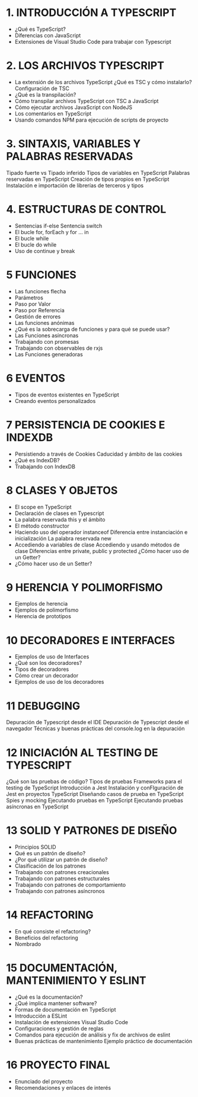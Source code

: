 

# 1. INTRODUCCIÓN A TYPESCRIPT
- ¿Qué es TypeScript? 
- Diferencias con JavaScript
- Extensiones de Visual Studio Code para trabajar con Typescript

# 2. LOS ARCHIVOS TYPESCRIPT
- La extensión de los archivos TypeScript ¿Qué es TSC y cómo instalarlo? Configuración de TSC
- ¿Qué es la transpilación?
- Cómo transpilar archivos TypeScript con TSC a JavaScript
- Cómo ejecutar archivos JavaScript con NodeJS
- Los comentarios en TypeScript
- Usando comandos NPM para ejecución de scripts de proyecto

# 3. SINTAXIS, VARIABLES Y PALABRAS RESERVADAS
Tipado fuerte vs Tipado inferido
Tipos de variables en TypeScript
Palabras reservadas en TypeScript
Creación de tipos propios en TypeScript
Instalación e importación de librerías de terceros y tipos

# 4. ESTRUCTURAS DE CONTROL
- Sentencias if-else Sentencia switch
- El bucle for, forEach y for ... in 
- El bucle while
- El bucle do while
- Uso de continue y break

# 5 FUNCIONES
- Las funciones flecha
- Parámetros
- Paso por Valor
- Paso por Referencia
- Gestión de errores
- Las funciones anónimas
- ¿Qué es la sobrecarga de funciones y para qué se puede usar?
- Las Funciones asíncronas
- Trabajando con promesas 
- Trabajando con observables de rxjs 
- Las Funciones generadoras

# 6 EVENTOS
- Tipos de eventos existentes en TypeScript
- Creando eventos personalizados

# 7 PERSISTENCIA DE COOKIES E INDEXDB
- Persistiendo a través de Cookies Caducidad y ámbito de las cookies 
- ¿Qué es IndexDB?
- Trabajando con IndexDB

# 8 CLASES Y OBJETOS 
- El scope en TypeScript
- Declaración de clases en Typescript
- La palabra reservada this y el ámbito
- El método constructor
- Haciendo uso del operador instanceof Diferencia entre instanciación e inicialización La palabra reservada new
- Accediendo a variables de clase Accediendo y usando métodos de clase Diferencias entre private, public y protected ¿Cómo hacer uso de un Getter?
- ¿Cómo hacer uso de un Setter?

# 9 HERENCIA Y POLIMORFISMO 
- Ejemplos de herencia
- Ejemplos de polimorfismo 
- Herencia de prototipos

# 10 DECORADORES E INTERFACES
- Ejemplos de uso de Interfaces
- ¿Qué son los decoradores?
- Tipos de decoradores
- Cómo crear un decorador
- Ejemplos de uso de los decoradores

# 11 DEBUGGING
Depuración de Typescript desde el IDE
Depuración de Typescript desde el navegador
Técnicas y buenas prácticas del console.log en la depuración

# 12 INICIACIÓN AL TESTING DE TYPESCRIPT
¿Qué son las pruebas de código?
Tipos de pruebas
Frameworks para el testing de TypeScript Introducción a Jest
Instalación y conFIguración de Jest en proyectos TypeScript
Diseñando casos de prueba en TypeScript Spies y mocking
Ejecutando pruebas en TypeScript Ejecutando pruebas asíncronas en TypeScript

# 13 SOLID Y PATRONES DE DISEÑO
- Principios SOLID
- Qué es un patrón de diseño?
- ¿Por qué utilizar un patrón de diseño?
- Clasificación de los patrones
- Trabajando con patrones creacionales 
- Trabajando con patrones estructurales 
- Trabajando con patrones de comportamiento 
- Trabajando con patrones asíncronos

# 14 REFACTORING
- En qué consiste el refactoring?
- Beneficios del refactoring
- Nombrado

# 15 DOCUMENTACIÓN, MANTENIMIENTO Y ESLINT
- ¿Qué es la documentación?
- ¿Qué implica mantener software?
- Formas de documentación en TypeScript
- Introducción a ESLint
- Instalación de extensiones Visual Studio Code
- Configuraciones y gestión de reglas
- Comandos para ejecución de análisis y fix de archivos de eslint
- Buenas prácticas de mantenimiento Ejemplo práctico de documentación

# 16 PROYECTO FINAL
- Enunciado del proyecto 
- Recomendaciones y enlaces de interés


